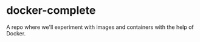 # docker-complete

A repo where we'll experiment with images and containers with the help of Docker.
